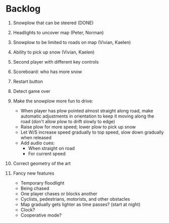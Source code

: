 # Backlog

 1. Snowplow that can be steered (DONE)

 1. Headlights to uncover map (Peter, Norman)

 1. Snowplow to be limited to roads on map (Vivian, Kaelen)

 1. Ability to pick up snow (Vivian, Kaelen)





 1. Second player with different key controls

 1. Scoreboard: who has more snow

 1. Restart button

 1. Detect game over

 1. Make the snowplow more fun to drive:

    - When player has plow pointed almost straight along road, make automatic adjustments in orientation to keep it moving along the road (don't allow plow to drift slowly to edge)
    - Raise plow for more speed; lower plow to pick up snow
    - Let W/S increase speed gradually to top speed, slow down gradually when released
    - Add audio cues:
        * When straight on road
        * For current speed


 1. Correct geometry of the art

 1. Fancy new features

     * Temporary floodlight
     * Being chased
     * One player chases or blocks another
     * Cyclists, pedestrians, motorists, and other obstacles
     * Map gradually gets lighter as time passes? (start at night)
     * Clock?
     * Cooperative mode?
